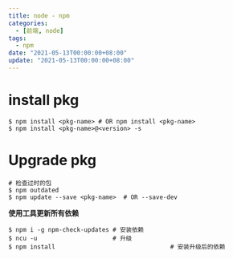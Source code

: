 ```yaml
---
title: node - npm
categories: 
  - [前端, node]
tags:
  - npm
date: "2021-05-13T00:00:00+08:00"
update: "2021-05-13T00:00:00+08:00"
---
```


# install pkg

```shell
$ npm install <pkg-name> # OR npm install <pkg-name>
$ npm install <pkg-name>@<version> -s
```

# Upgrade pkg

```shell
# 检查过时的包
$ npm outdated
$ npm update --save <pkg-name>  # OR --save-dev
```

**使用工具更新所有依赖**

```shell
$ npm i -g npm-check-updates # 安装依赖
$ ncu -u                     # 升级
$ npm install								 # 安装升级后的依赖
```

